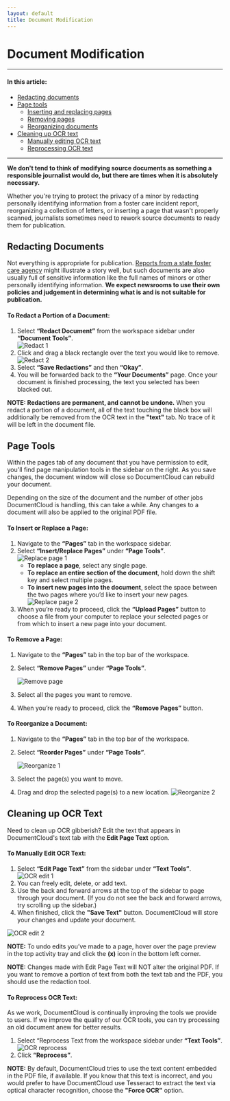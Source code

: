 ```yaml
---
layout: default
title: Document Modification
---
```


# Document Modification

***

#### In this article:
  * [Redacting documents](#redacting-documents)
  * [Page tools](#page-tools)
      - [Inserting and replacing pages](#to-insert-or-replace-a-page)
      - [Removing pages](#to-remove-a-page)
      - [Reorganizing documents](#to-reorganize-a-document)
  * [Cleaning up OCR text](#cleaning-up-ocr-text)
      - [Manually editing OCR text](#to-manually-edit-ocr-text)
      - [Reprocessing OCR text](#to-reprocess-ocr-text)
      
***

**We don't tend to think of modifying source documents as something a responsible journalist would do, but there are times when it is absolutely necessary.**

Whether you're trying to protect the privacy of a minor by redacting personally identifying information from a foster care incident report, reorganizing a collection of letters, or inserting a page that wasn't properly scanned, journalists sometimes need to rework source documents to ready them for publication. 

## Redacting Documents
Not everything is appropriate for publication. [Reports from a state foster care agency](http://media.apps.chicagotribune.com/docs/ct-met-dcfs-letters.html) might illustrate a story well, but such documents are also usually full of sensitive information like the full names of minors or other personally identifying information. **We expect newsrooms to use their own policies and judgement in determining what is and is not suitable for publication.**

#### To Redact a Portion of a Document:

1. Select **“Redact Document”** from the workspace sidebar under **“Document Tools”**.    
    ![Redact 1](./images/document_modification/redact.png)
2. Click and drag a black rectangle over the text you would like to remove.
    ![Redact 2](./images/document_modification/document_modification1.gif)
3. Select **“Save Redactions”** and then **“Okay”**. 
4. You will be forwarded back to the **“Your Documents”** page. Once your document is finished processing, the text you selected has been blacked out.

<b>NOTE: Redactions are permanent, and cannot be undone.</b> When you redact a portion of a document, all of the text touching the black box will additionally be removed from the OCR text in the <b>"text"</b> tab. No trace of it will be left in the document file.

## Page Tools

Within the pages tab of any document that you have permission to edit, you'll find page manipulation tools in the sidebar on the right. As you save changes, the document window will close so DocumentCloud can rebuild your document.

Depending on the size of the document and the number of other jobs DocumentCloud is handling, this can take a while. Any changes to a document will also be applied to the original PDF file.

#### To Insert or Replace a Page:

1. Navigate to the **“Pages”** tab in the workspace sidebar.
2. Select **“Insert/Replace Pages”** under **“Page Tools”**.    
    ![Replace page 1](./images/document_modification/insertpage.png)
    * **To replace a page**, select any single page.
    * **To replace an entire section of the document**, hold down the shift key and select multiple pages.
    * **To insert new pages into the document**, select the space between the two pages where you’d like to insert your new pages.
![Replace page 2](./images/document_modification/document_modification2.gif)
6. When you’re ready to proceed, click the **“Upload Pages”** button to choose a file from your computer to replace your selected pages or from which to insert a new page into your document.

#### To Remove a Page:

1. Navigate to the **“Pages”** tab in the top bar of the workspace.
2. Select **“Remove Pages”** under **“Page Tools”**.

    ![Remove page](./images/document_modification/removepage.png)
3. Select all the pages you want to remove.
4. When you’re ready to proceed, click the **“Remove Pages”** button.


#### To Reorganize a Document:

1. Navigate to the **“Pages”** tab in the top bar of the workspace.
2. Select **“Reorder Pages”** under **“Page Tools”**.

    ![Reorganize 1](./images/document_modification/reorderpage.png)
3. Select the page(s) you want to move.
3. Drag and drop the selected page(s) to a new location.
    ![Reorganize 2](./images/document_modification/document_modification4.gif)

## Cleaning up OCR Text

Need to clean up OCR gibberish? Edit the text that appears in DocumentCloud's text tab with the **Edit Page Text** option. 

#### To Manually Edit OCR Text:

1. Select **“Edit Page Text”** from the sidebar under **“Text Tools”**.             
    ![OCR edit 1](./images/document_modification/editpage.png)
2. You can freely edit, delete, or add text. 
3. Use the back and forward arrows at the top of the sidebar to page through your document. (If you do not see the back and forward arrows, try scrolling up the sidebar.)
4. When finished, click the **"Save Text"** button. DocumentCloud will store your changes and update your document.

![OCR edit 2](./images/document_modification/document_modification3.png)


<b>NOTE:</b> To undo edits you’ve made to a page, hover over the page preview in the top activity tray and click the <b>(x)</b> icon in the bottom left corner.

<b>NOTE:</b> Changes made with Edit Page Text will NOT alter the original PDF. If you want to remove a portion of text from both the text tab and the PDF, you should use the redaction tool.

#### To Reprocess OCR Text:

As we work, DocumentCloud is continually improving the tools we provide to users. If we improve the quality of our OCR tools, you can try processing an old document anew for better results. 

1. Select “Reprocess Text from the workspace sidebar under **“Text Tools”**.           
    ![OCR reprocess](./images/document_modification/reprocess.png)
2. Click **“Reprocess”**.

<b>NOTE:</b> By default, DocumentCloud tries to use the text content embedded in the PDF file, if available. If you know that this text is incorrect, and you would prefer to have DocumentCloud use Tesseract to extract the text via optical character recognition, choose the <b>"Force OCR"</b> option.


